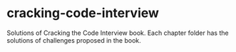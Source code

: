 # cracking-code-interview
Solutions of Cracking the Code Interview book. Each chapter folder has the solutions of challenges proposed in the book.

